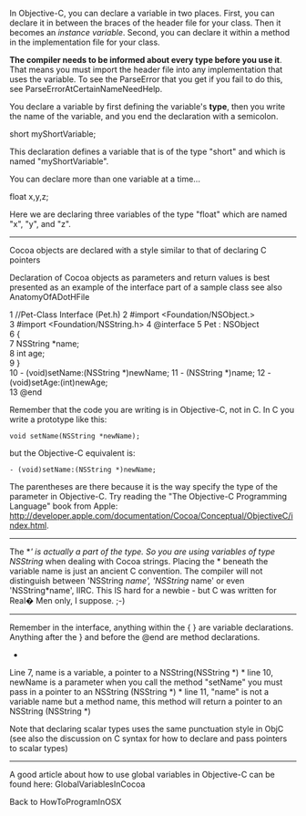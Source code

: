 

In Objective-C, you can declare a variable in two places.  First, you can declare it in between the braces of the header file for your class.  Then it becomes an *instance variable*. Second, you can declare it within a method in the implementation file for your class.

**The compiler needs to be informed about every type before you use it**. That means you must import the header file into any implementation that uses the variable. To see the ParseError that you get if you fail to do this, see ParseErrorAtCertainNameNeedHelp.

You declare a variable by first defining the variable's **type**, then you write the name of the variable, and you end the declaration with a semicolon.
    
short myShortVariable;

This declaration defines a variable that is of the type "short" and which is named "myShortVariable".

You can declare more than one variable at a time...
    
float x,y,z;

Here we are declaring three variables of the type "float" which are named "x", "y", and "z".

----

Cocoa objects are declared with a style similar to that of declaring C pointers

Declaration of Cocoa objects as parameters and return values is best presented as an example of the interface part of a sample class
see also AnatomyOfADotHFile

    
1  //Pet-Class Interface (Pet.h) 
2  #import <Foundation/NSObject.>  
3  #import <Foundation/NSString.h> 
4  @interface 
5      Pet : NSObject            
6  {                               
7    NSString  *name;              
8   int        age;            
9  }                                                     
10  - (void)setName:(NSString *)newName; 
11  - (NSString *)name;
12  - (void)setAge:(int)newAge;      
13  @end   
                        

Remember that the code you are writing is in Objective-C, not in C. In C you write a prototype like this:

    void setName(NSString *newName);

but the Objective-C equivalent is:

    - (void)setName:(NSString *)newName;

The parentheses are there because it is the way specify the type of the parameter in Objective-C. Try reading the "The Objective-C Programming Language" book from Apple: http://developer.apple.com/documentation/Cocoa/Conceptual/ObjectiveC/index.html.

----

The **' is actually a part of the type. So you are using variables of type NSString* when dealing with Cocoa strings. Placing the * beneath the variable name is just an ancient C convention. The compiler will not distinguish between 'NSString *name', 'NSString* name' or even 'NSString*name', IIRC. This IS hard for a newbie - but C was written for Real� Men only, I suppose. ;-)

----
Remember in the interface, anything within the { } are variable declarations.  Anything after the } and before the @end are method declarations. 


*
Line 7, name is a variable, a pointer to a NSString(NSString *)
*
line 10, newName is a parameter when you call the method "setName" you must pass in a pointer to an NSString (NSString *)
*
line 11,  "name" is not a variable name but a method name,  this method will return a pointer to an NSString (NSString *)


Note that declaring scalar types uses the same punctuation style in ObjC (see also the discussion on C syntax for how
to declare and pass pointers to scalar types)

----

A good article about how to use global variables in Objective-C can be found here: GlobalVariablesInCocoa

Back to HowToProgramInOSX
